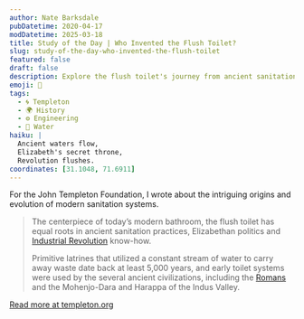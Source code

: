 ```yaml
---
author: Nate Barksdale
pubDatetime: 2020-04-17
modDatetime: 2025-03-18
title: Study of the Day | Who Invented the Flush Toilet?
slug: study-of-the-day-who-invented-the-flush-toilet
featured: false
draft: false
description: Explore the flush toilet's journey from ancient sanitation innovation to modern necessity, tracing its evolution through history and technology.
emoji: 🚽
tags:
  - 🌀 Templeton
  - 🌍 History
  - ⚙️ Engineering
  - 🌊 Water
haiku: |
  Ancient waters flow,  
  Elizabeth's secret throne,  
  Revolution flushes.
coordinates: [31.1048, 71.6911]
---
```


For the John Templeton Foundation, I wrote about the intriguing origins and evolution of modern sanitation systems.

> The centerpiece of today’s modern bathroom, the flush toilet has equal roots in ancient sanitation practices, Elizabethan politics and [Industrial Revolution](https://www.history.com/topics/industrial-revolution/industrial-revolution) know-how.
>
> Primitive latrines that utilized a constant stream of water to carry away waste date back at least 5,000 years, and early toilet systems were used by the several ancient civilizations, including the [Romans](https://www.history.com/topics/ancient-rome/ancient-rome) and the Mohenjo-Dara and Harappa of the Indus Valley.

[Read more at templeton.org](https://www.history.com/news/who-invented-the-flush-toilet)

